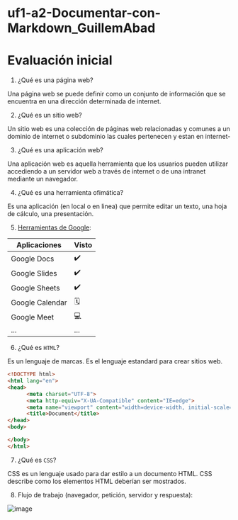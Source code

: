 # uf1-a2-Documentar-con-Markdown_GuillemAbad
# Evaluación inicial

1. ¿Qué es una página web? 

Una página web se puede definir como un conjunto de información que se encuentra en una dirección determinada de internet.

2. ¿Qué es un sitio web? 

Un sitio web es una colección de páginas web relacionadas y comunes a un dominio de internet o subdominio las cuales pertenecen y estan en internet-

3. ¿Qué es una aplicación web? 

Una aplicación web es aquella herramienta que los usuarios pueden utilizar accediendo a un servidor web a través de internet o de una intranet mediante un navegador.

4. ¿Qué es una herramienta ofimática? 

Es una aplicación (en local o en linea) que permite editar un texto, una hoja de cálculo, una presentación.

5. [Herramientas de Google](https://www.google.com/intl/es-419/chrome/browser-tools/ "Herramientas de Google:"):

| Aplicaciones | Visto |
|--------------| ------|
| Google Docs | ✔️ |
| Google Slides | ✔️ |
| Google Sheets | ✔️ |
| Google Calendar | 🗓️ |
| Google Meet | 💻 |
| ... | ... |

6. ¿Qué es ```HTML```?

Es un lenguaje de marcas. Es el lenguaje estandard para crear sitios web.

```html
<!DOCTYPE html>
<html lang="en">
<head>
      <meta charset="UTF-8">
      <meta http-equiv="X-UA-Compatible" content="IE=edge">
      <meta name="viewport" content="width=device-width, initial-scale=1.0">
      <title>Document</title>
</head>
<body>

</body>
</html>
```

7. ¿Qué es ```CSS```?

CSS es un lenguaje usado para dar estilo a un documento HTML. CSS describe como los
elementos HTML deberían ser mostrados.

8. Flujo de trabajo (navegador, petición, servidor y respuesta):

![image](https://user-images.githubusercontent.com/113420490/191230171-89fb1df7-f9a5-437b-8d2f-03d02f7375e4.png)




